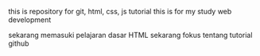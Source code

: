this is repository for git, html, css, js tutorial
this is for my study web development

sekarang memasuki pelajaran dasar HTML
sekarang fokus tentang tutorial github
